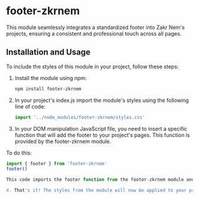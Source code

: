 # footer-zkrnem

This module seamlessly integrates a standardized footer into Zakr Nem's projects, ensuring a consistent and professional touch across all pages.

## Installation and Usage

To include the styles of this module in your project, follow these steps:

1. Install the module using npm:

   ```bash
   npm install footer-zkrnem

2. In your project's index.js import the module's styles using the following line of code:

   ```javascript
   import '../node_modules/footer-zkrnem/styles.css'

3. In your DOM manipulation JavaScript file, you need to insert a specific function that will add the footer to your project's pages. This function is provided by the footer-zkrnem module.

To do this:

   ```javascript
   import { footer } from 'footer-zkrnem'
   footer()

This code imports the footer function from the footer-zkrnem module and then calls it. The function takes care of adding the standardized footer to your project.

4. That's it! The styles from the module will now be applied to your project.
